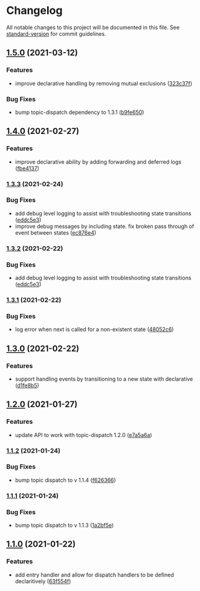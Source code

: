 # Changelog

All notable changes to this project will be documented in this file. See [standard-version](https://github.com/conventional-changelog/standard-version) for commit guidelines.

## [1.5.0](///compare/v1.4.0...v1.5.0) (2021-03-12)


### Features

* improve declarative handling by removing mutual exclusions ([323c37f](///commit/323c37f98597ba289f0640bd8c73bc8151f9333c))


### Bug Fixes

* bump topic-dispatch dependency to 1.3.1 ([b9fe650](///commit/b9fe650fac3fb8bbf6ae254ecff6cbabd81bbfcd))

## [1.4.0](///compare/v1.3.3...v1.4.0) (2021-02-27)


### Features

* improve declarative ability by adding forwarding and deferred logs ([fbe4137](///commit/fbe41370452b0db6601408704554d55cd1d17264))

### [1.3.3](///compare/v1.3.1...v1.3.3) (2021-02-24)


### Bug Fixes

* add debug level logging to assist with troubleshooting state transitions ([eddc5e3](///commit/eddc5e34e59d6dc7302370820b29e92f3595b1d0))
* improve debug messages by including state. fix broken pass through of event between states ([ec876e4](///commit/ec876e4ec9267c55bc9f18bb38dfb1c0bd950dd7))

### [1.3.2](///compare/v1.3.1...v1.3.2) (2021-02-22)


### Bug Fixes

* add debug level logging to assist with troubleshooting state transitions ([eddc5e3](///commit/eddc5e34e59d6dc7302370820b29e92f3595b1d0))

### [1.3.1](///compare/v1.3.0...v1.3.1) (2021-02-22)


### Bug Fixes

* log error when next is called for a non-existent state ([48052c6](///commit/48052c6d6eb42a56b0432f3141e29050878336ec))

## [1.3.0](///compare/v1.2.0...v1.3.0) (2021-02-22)


### Features

* support handling events by transitioning to a new state with declarative ([d1fe8b5](///commit/d1fe8b5edc2ada6a47771b39b26609bd25b7af00))

## [1.2.0](///compare/v1.1.2...v1.2.0) (2021-01-27)


### Features

* update API to work with topic-dispatch 1.2.0 ([e7a5a6a](///commit/e7a5a6a8d226c082b06c5f7f82682c28e1e2bb2c))

### [1.1.2](///compare/v1.1.1...v1.1.2) (2021-01-24)


### Bug Fixes

* bump topic dispatch to v 1.1.4 ([f626366](///commit/f626366aa67b6084f2ca8fce6ce18ad908160dcf))

### [1.1.1](///compare/v1.1.0...v1.1.1) (2021-01-24)


### Bug Fixes

* bump topic dispatch to v 1.1.3 ([1a2bf5e](///commit/1a2bf5eed86a5a940c355f160d7088745d99926f))

## [1.1.0](///compare/v1.0.0...v1.1.0) (2021-01-22)


### Features

* add entry handler and allow for dispatch handlers to be defined declaritively ([63f554f](///commit/63f554f4799fca89a3d3b635137d5a4dfceb2496))
